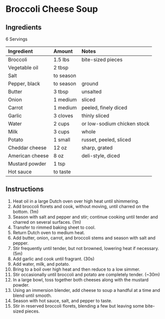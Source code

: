 Broccoli Cheese Soup
====================

Ingredients
-----------

6 Servings

| Ingredient      | Amount    | Notes                       |
|:----------------|:----------|:----------------------------|
| Broccoli        | 1.5 lbs   | bite-sized pieces           |
| Vegetable oil   | 2 tbsp    |                             |
| Salt            | to season |                             |
| Pepper, black   | to season | ground                      |
| Butter          | 3 tbsp    | unsalted                    |
| Onion           | 1 medium  | sliced                      |
| Carrot          | 1 medium  | peeled, finely diced        |
| Garlic          | 3 cloves  | thinly sliced               |
| Water           | 2 cups    | or low-sodium chicken stock |
| Milk            | 3 cups    | whole                       |
| Potato          | 1 small   | russet, peeled, sliced      |
| Cheddar cheese  | 12 oz     | sharp, grated               |
| American cheese | 8 oz      | deli-style, diced           |
| Mustard powder  | 1 tsp     |                             |
| Hot sauce       | to taste  |                             |


Instructions
------------

1.  Heat oil in a large Dutch oven over high heat until shimmering.
2.  Add broccoli florets and cook, without moving, until charred on the bottom. (1m)
3.  Season with salt and pepper and stir; continue cooking until tender and charred on several surfaces. (1m)
4.  Transfer to rimmed baking sheet to cool.
5.  Return Dutch oven to medium heat.
6.  Add butter, onion, carrot, and broccoli stems and season with salt and pepper.
7.  Stir frequently until tender, but not browned, lowering heat if necessary. (5m)
8.  Add garlic and cook until fragrant. (30s)
9.  Add water, milk, and potato.
10. Bring to a boil over high heat and then reduce to a low simmer.
11. Stir occasionally until broccoli and potato are completely tender. (~30m)
12. In a large bowl, toss together both cheeses along with the mustard powder.
13. Using an immersion blender, add cheese to soup a handful at a time and blend until smooth.
14. Season with hot sauce, salt, and pepper to taste.
15. Stir in reserved broccoli florets, blending a few but leaving some bite-sized pieces.
